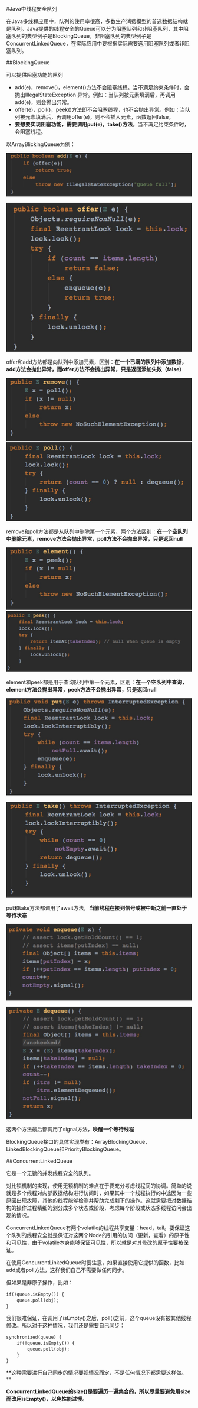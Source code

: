 #Java中线程安全队列

在Java多线程应用中，队列的使用率很高，多数生产消费模型的首选数据结构就是队列。Java提供的线程安全的Queue可以分为阻塞队列和非阻塞队列，其中阻塞队列的典型例子是BlockingQueue，非阻塞队列的典型例子是ConcurrentLinkedQueue，在实际应用中要根据实际需要选用阻塞队列或者非阻塞队列。

##BlockingQueue

可以提供阻塞功能的队列

* add(e)，remove()，element()方法不会阻塞线程。当不满足约束条件时，会抛出IllegalStateException 异常。例如：当队列被元素填满后，再调用add(e)，则会抛出异常。
* offer(e)，poll()，peek()方法即不会阻塞线程，也不会抛出异常。例如：当队列被元素填满后，再调用offer(e)，则不会插入元素，函数返回false。
* **要想要实现阻塞功能，需要调用put(e)，take()方法**。当不满足约束条件时，会阻塞线程。

以ArrayBlickingQueue为例：

![](/assets/BlockingQueue_add.jpeg)

![](/assets/BlockingQueue_offer.jpeg)

offer和add方法都是向队列中添加元素，区别：**在一个已满的队列中添加数据，add方法会抛出异常，而offer方法不会抛出异常，只是返回添加失败（false）**

![](/assets/BlockingQueue_remove.jpeg)
![](/assets/BlockingQueue_poll.jpeg)

remove和poll方法都是从队列中删除第一个元素，两个方法区别：**在一个空队列中删除元素，remove方法会抛出异常，poll方法不会抛出异常，只是返回null**

![](/assets/BlockingQueue_element.jpeg)
![](/assets/BlockingQueue_peek.jpeg)

element和peek都是用于查询队列中第一个元素，区别：**在一个空队列中查询，element方法会抛出异常，peek方法不会抛出异常，只是返回null**

![](/assets/BlockingQueue_put.jpeg)

![](/assets/BlockingQueue_take.jpeg)

put和take方法都调用了await方法，**当前线程在接到信号或被中断之前一直处于等待状态**

![](/assets/BlockingQueue_enqueue.jpeg)

![](/assets/BlockingQueue_dequeue.jpeg)

这两个方法最后都调用了signal方法，**唤醒一个等待线程**

BlockingQueue接口的具体实现类有：ArrayBlockingQueue，LinkedBlockingQueue和PriorityBlockingQueue。

##ConcurrentLinkedQueue

它是一个无锁的并发线程安全的队列。

对比锁机制的实现，使用无锁机制的难点在于要充分考虑线程间的协调。简单的说就是多个线程对内部数据结构进行访问时，如果其中一个线程执行的中途因为一些原因出现故障，其他的线程能够检测并帮助完成剩下的操作。这就需要把对数据结构的操作过程精细的划分成多个状态或阶段，考虑每个阶段或状态多线程访问会出现的情况。

ConcurrentLinkedQueue有两个volatile的线程共享变量：head，tail。要保证这个队列的线程安全就是保证对这两个Node的引用的访问（更新，查看）的原子性和可见性，由于volatile本身能够保证可见性，所以就是对其修改的原子性要被保证。

在使用ConcurrentLinkedQueue时要注意，如果直接使用它提供的函数，比如add或者poll方法，这样我们自己不需要做任何同步。

但如果是非原子操作，比如：

```
if(!queue.isEmpty()) {
    queue.poll(obj);
}
```

我们很难保证，在调用了isEmpty()之后，poll()之前，这个queue没有被其他线程修改。所以对于这种情况，我们还是需要自己同步：

```
synchronized(queue) {
    if(!queue.isEmpty()) {
        queue.poll(obj);
    }
}
```

**这种需要进行自己同步的情况要视情况而定，不是任何情况下都需要这样做。 **

**ConcurrentLinkedQueue的size()是要遍历一遍集合的，所以尽量要避免用size而改用isEmpty()，以免性能过慢。**

  
